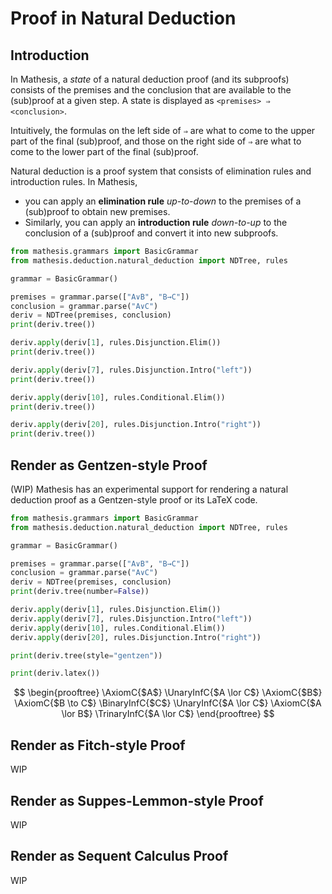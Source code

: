 # Proof in Natural Deduction

## Introduction

In Mathesis, a _state_ of a natural deduction proof (and its subproofs) consists of the premises and the conclusion that are available to the (sub)proof at a given step.
A state is displayed as `<premises> ⇒ <conclusion>`.

Intuitively, the formulas on the left side of `⇒` are what to come to the upper part of the final (sub)proof, and those on the right side of `⇒` are what to come to the lower part of the final (sub)proof.

Natural deduction is a proof system that consists of elimination rules and introduction rules. In Mathesis,

- you can apply an **elimination rule** *up-to-down* to the premises of a (sub)proof to obtain new premises.
- Similarly, you can apply an **introduction rule** *down-to-up* to the conclusion of a (sub)proof and convert it into new subproofs.

```python exec="1" result="text" source="material-block"
from mathesis.grammars import BasicGrammar
from mathesis.deduction.natural_deduction import NDTree, rules

grammar = BasicGrammar()

premises = grammar.parse(["A∨B", "B→C"])
conclusion = grammar.parse("A∨C")
deriv = NDTree(premises, conclusion)
print(deriv.tree())

deriv.apply(deriv[1], rules.Disjunction.Elim())
print(deriv.tree())

deriv.apply(deriv[7], rules.Disjunction.Intro("left"))
print(deriv.tree())

deriv.apply(deriv[10], rules.Conditional.Elim())
print(deriv.tree())

deriv.apply(deriv[20], rules.Disjunction.Intro("right"))
print(deriv.tree())
```

## Render as Gentzen-style Proof

(WIP) Mathesis has an experimental support for rendering a natural deduction proof as a Gentzen-style proof or its LaTeX code.

```python exec="1" result="text" source="material-block"
from mathesis.grammars import BasicGrammar
from mathesis.deduction.natural_deduction import NDTree, rules

grammar = BasicGrammar()

premises = grammar.parse(["A∨B", "B→C"])
conclusion = grammar.parse("A∨C")
deriv = NDTree(premises, conclusion)
print(deriv.tree(number=False))

deriv.apply(deriv[1], rules.Disjunction.Elim())
deriv.apply(deriv[7], rules.Disjunction.Intro("left"))
deriv.apply(deriv[10], rules.Conditional.Elim())
deriv.apply(deriv[20], rules.Disjunction.Intro("right"))

print(deriv.tree(style="gentzen"))

print(deriv.latex())
```

$$
\begin{prooftree}
\AxiomC{$A$}
\UnaryInfC{$A \lor C$}
\AxiomC{$B$}
\AxiomC{$B \to C$}
\BinaryInfC{$C$}
\UnaryInfC{$A \lor C$}
\AxiomC{$A \lor B$}
\TrinaryInfC{$A \lor C$}
\end{prooftree}
$$

## Render as Fitch-style Proof

WIP

## Render as Suppes-Lemmon-style Proof

WIP

## Render as Sequent Calculus Proof

WIP
